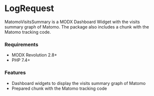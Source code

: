 # LogRequest

MatomoVisitsSummary is a MODX Dashboard Widget with the visits summary graph of
Matomo. The package also includes a chunk with the Matomo tracking code.

### Requirements

* MODX Revolution 2.8+
* PHP 7.4+

### Features

* Dashboard widgets to display the visits summary graph of Matomo
* Prepared chunk with the Matomo tracking code
